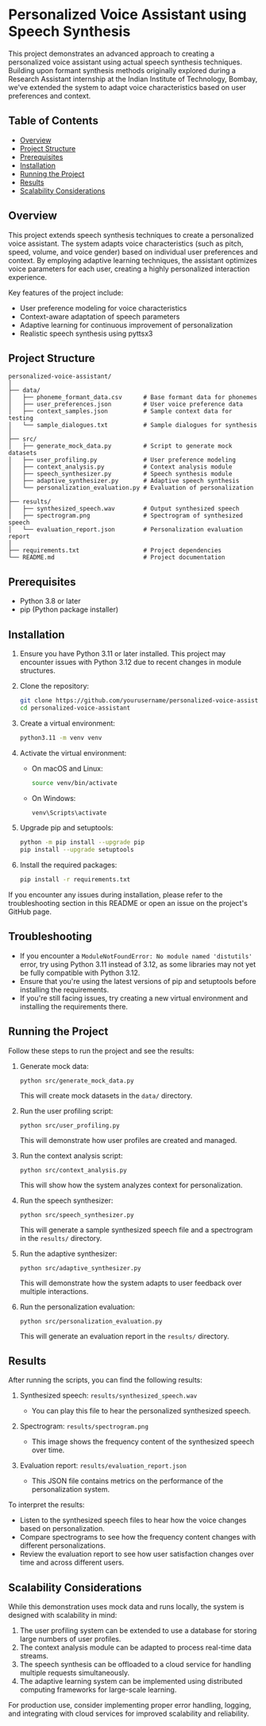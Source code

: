 # Personalized Voice Assistant using Speech Synthesis

This project demonstrates an advanced approach to creating a personalized voice assistant using actual speech synthesis techniques. Building upon formant synthesis methods originally explored during a Research Assistant internship at the Indian Institute of Technology, Bombay, we've extended the system to adapt voice characteristics based on user preferences and context.

## Table of Contents

- [Overview](#overview)
- [Project Structure](#project-structure)
- [Prerequisites](#prerequisites)
- [Installation](#installation)
- [Running the Project](#running-the-project)
- [Results](#results)
- [Scalability Considerations](#scalability-considerations)

## Overview

This project extends speech synthesis techniques to create a personalized voice assistant. The system adapts voice characteristics (such as pitch, speed, volume, and voice gender) based on individual user preferences and context. By employing adaptive learning techniques, the assistant optimizes voice parameters for each user, creating a highly personalized interaction experience.

Key features of the project include:
- User preference modeling for voice characteristics
- Context-aware adaptation of speech parameters
- Adaptive learning for continuous improvement of personalization
- Realistic speech synthesis using pyttsx3

## Project Structure

```plaintext
personalized-voice-assistant/
│
├── data/
│   ├── phoneme_formant_data.csv      # Base formant data for phonemes
│   ├── user_preferences.json         # User voice preference data
│   ├── context_samples.json          # Sample context data for testing
│   └── sample_dialogues.txt          # Sample dialogues for synthesis
│
├── src/
│   ├── generate_mock_data.py         # Script to generate mock datasets
│   ├── user_profiling.py             # User preference modeling
│   ├── context_analysis.py           # Context analysis module
│   ├── speech_synthesizer.py         # Speech synthesis module
│   ├── adaptive_synthesizer.py       # Adaptive speech synthesis
│   └── personalization_evaluation.py # Evaluation of personalization
│
├── results/
│   ├── synthesized_speech.wav        # Output synthesized speech
│   ├── spectrogram.png               # Spectrogram of synthesized speech
│   └── evaluation_report.json        # Personalization evaluation report
│
├── requirements.txt                  # Project dependencies
└── README.md                         # Project documentation
```

## Prerequisites

- Python 3.8 or later
- pip (Python package installer)

## Installation

1. Ensure you have Python 3.11 or later installed. This project may encounter issues with Python 3.12 due to recent changes in module structures.

2. Clone the repository:
   ```bash
   git clone https://github.com/yourusername/personalized-voice-assistant.git
   cd personalized-voice-assistant
   ```

3. Create a virtual environment:
   ```bash
   python3.11 -m venv venv
   ```

4. Activate the virtual environment:
   - On macOS and Linux:
     ```bash
     source venv/bin/activate
     ```
   - On Windows:
     ```bash
     venv\Scripts\activate
     ```

5. Upgrade pip and setuptools:
   ```bash
   python -m pip install --upgrade pip
   pip install --upgrade setuptools
   ```

6. Install the required packages:
   ```bash
   pip install -r requirements.txt
   ```

If you encounter any issues during installation, please refer to the troubleshooting section in this README or open an issue on the project's GitHub page.

## Troubleshooting

- If you encounter a `ModuleNotFoundError: No module named 'distutils'` error, try using Python 3.11 instead of 3.12, as some libraries may not yet be fully compatible with Python 3.12.
- Ensure that you're using the latest versions of pip and setuptools before installing the requirements.
- If you're still facing issues, try creating a new virtual environment and installing the requirements there.

## Running the Project

Follow these steps to run the project and see the results:

1. Generate mock data:
   ```
   python src/generate_mock_data.py
   ```
   This will create mock datasets in the `data/` directory.

2. Run the user profiling script:
   ```
   python src/user_profiling.py
   ```
   This will demonstrate how user profiles are created and managed.

3. Run the context analysis script:
   ```
   python src/context_analysis.py
   ```
   This will show how the system analyzes context for personalization.

4. Run the speech synthesizer:
   ```
   python src/speech_synthesizer.py
   ```
   This will generate a sample synthesized speech file and a spectrogram in the `results/` directory.

5. Run the adaptive synthesizer:
   ```
   python src/adaptive_synthesizer.py
   ```
   This will demonstrate how the system adapts to user feedback over multiple interactions.

6. Run the personalization evaluation:
   ```
   python src/personalization_evaluation.py
   ```
   This will generate an evaluation report in the `results/` directory.

## Results

After running the scripts, you can find the following results:

1. Synthesized speech: `results/synthesized_speech.wav`
   - You can play this file to hear the personalized synthesized speech.

2. Spectrogram: `results/spectrogram.png`
   - This image shows the frequency content of the synthesized speech over time.

3. Evaluation report: `results/evaluation_report.json`
   - This JSON file contains metrics on the performance of the personalization system.

To interpret the results:
- Listen to the synthesized speech files to hear how the voice changes based on personalization.
- Compare spectrograms to see how the frequency content changes with different personalizations.
- Review the evaluation report to see how user satisfaction changes over time and across different users.

## Scalability Considerations

While this demonstration uses mock data and runs locally, the system is designed with scalability in mind:

1. The user profiling system can be extended to use a database for storing large numbers of user profiles.
2. The context analysis module can be adapted to process real-time data streams.
3. The speech synthesis can be offloaded to a cloud service for handling multiple requests simultaneously.
4. The adaptive learning system can be implemented using distributed computing frameworks for large-scale learning.

For production use, consider implementing proper error handling, logging, and integrating with cloud services for improved scalability and reliability.
